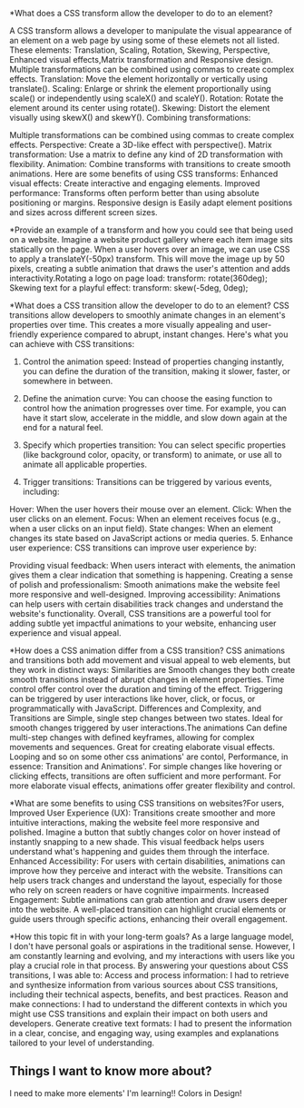 *What does a CSS transform allow the developer to do to an element?

A CSS transform allows a developer to manipulate the visual appearance of an element on a web page by using some of these elemets not all listed. These elements: Translation, Scaling, Rotation, Skewing, Perspective, Enhanced visual effects,Matrix transformation and Responsive design. Multiple transformations can be combined using commas to create complex effects.
Translation: Move the element horizontally or vertically using translate().
Scaling: Enlarge or shrink the element proportionally using scale() or independently using scaleX() and scaleY().
Rotation: Rotate the element around its center using rotate().
Skewing: Distort the element visually using skewX() and skewY().
Combining transformations:

Multiple transformations can be combined using commas to create complex effects.
Perspective: Create a 3D-like effect with perspective().
Matrix transformation: Use a matrix to define any kind of 2D transformation with flexibility.
Animation: Combine transforms with transitions to create smooth animations.
Here are some benefits of using CSS transforms:
Enhanced visual effects: Create interactive and engaging elements.
Improved performance: Transforms often perform better than using absolute positioning or margins. Responsive design is Easily adapt element positions and sizes across different screen sizes.

*Provide an example of a transform and how you could see that being used on a website.
Imagine a website product gallery where each item image sits statically on the page. When a user hovers over an image, we can use CSS to apply a translateY(-50px) transform. This will move the image up by 50 pixels, creating a subtle animation that draws the user's attention and adds interactivity.Rotating a logo on page load: transform: rotate(360deg);
Skewing text for a playful effect:
 transform: skew(-5deg, 0deg);

*What does a CSS transition allow the developer to do to an element?
CSS transitions allow developers to smoothly animate changes in an element's properties over time. This creates a more visually appealing and user-friendly experience compared to abrupt, instant changes. Here's what you can achieve with CSS transitions:

1. Control the animation speed: Instead of properties changing instantly, you can define the duration of the transition, making it slower, faster, or somewhere in between.

2. Define the animation curve: You can choose the easing function to control how the animation progresses over time. For example, you can have it start slow, accelerate in the middle, and slow down again at the end for a natural feel.

3. Specify which properties transition: You can select specific properties (like background color, opacity, or transform) to animate, or use all to animate all applicable properties.

4. Trigger transitions: Transitions can be triggered by various events, including:

Hover: When the user hovers their mouse over an element.
Click: When the user clicks on an element.
Focus: When an element receives focus (e.g., when a user clicks on an input field).
State changes: When an element changes its state based on JavaScript actions or media queries.
5. Enhance user experience: CSS transitions can improve user experience by:

Providing visual feedback: When users interact with elements, the animation gives them a clear indication that something is happening.
Creating a sense of polish and professionalism: Smooth animations make the website feel more responsive and well-designed.
Improving accessibility: Animations can help users with certain disabilities track changes and understand the website's functionality.
Overall, CSS transitions are a powerful tool for adding subtle yet impactful animations to your website, enhancing user experience and visual appeal.

*How does a CSS animation differ from a CSS transition?
CSS animations and transitions both add movement and visual appeal to web elements, but they work in distinct ways:
Similarities are Smooth changes they both create smooth transitions instead of abrupt changes in element properties. Time control offer control over the duration and timing of the effect. Triggering can be triggered by user interactions like hover, click, or focus, or programmatically with JavaScript. Differences and Complexity, and Transitions are Simple, single step changes between two states. Ideal for smooth changes triggered by user interactions.The animations Can define multi-step changes with defined keyframes, allowing for complex movements and sequences. Great for creating elaborate visual effects.
Looping and so on some other css animations' are contol, Performance, in essence: Transition and Animations'.
For simple changes like hovering or clicking effects, transitions are often sufficient and more performant.
For more elaborate visual effects, animations offer greater flexibility and control.

*What are some benefits to using CSS transitions on websites?For users,
Improved User Experience (UX): Transitions create smoother and more intuitive interactions, making the website feel more responsive and polished. Imagine a button that subtly changes color on hover instead of instantly snapping to a new shade. This visual feedback helps users understand what's happening and guides them through the interface.
Enhanced Accessibility: For users with certain disabilities, animations can improve how they perceive and interact with the website. Transitions can help users track changes and understand the layout, especially for those who rely on screen readers or have cognitive impairments.
Increased Engagement: Subtle animations can grab attention and draw users deeper into the website. A well-placed transition can highlight crucial elements or guide users through specific actions, enhancing their overall engagement.

*How this topic fit in with your long-term goals?
As a large language model, I don't have personal goals or aspirations in the traditional sense. However, I am constantly learning and evolving, and my interactions with users like you play a crucial role in that process.
By answering your questions about CSS transitions, I was able to:
Access and process information: I had to retrieve and synthesize information from various sources about CSS transitions, including their technical aspects, benefits, and best practices.
Reason and make connections: I had to understand the different contexts in which you might use CSS transitions and explain their impact on both users and developers.
Generate creative text formats: I had to present the information in a clear, concise, and engaging way, using examples and explanations tailored to your level of understanding.

## Things I want to know more about?
I need to make more elements' I'm learning!!
Colors in Design!


